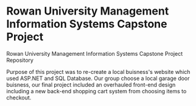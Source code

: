 # Rowan University Management Information Systems Capstone Project
Rowan University Management Information Systems Capstone Project Repository

Purpose of this project was to re-create a local buisness's website which used ASP.NET and SQL Database. Our group choose a local garage door buisness, our final project included an overhauled front-end design including a new back-end shopping cart system from choosing items to checkout.
